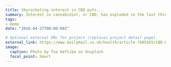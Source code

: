 ```yaml
---
title: Skyrocketing interest in CBD puts...
summary: Interest in cannabidiol, or CBD, has exploded in the last three years to outpace nearly any other health topic, ...
tags:
- Demo
date: "2016-04-27T00:00:00Z"

# Optional external URL for project (replaces project detail page).
external_link: https://www.dailymail.co.uk/health/article-7605455/CBD-Google-searches-surge-experts-call-snake-oil.html
image:
  caption: Photo by Toa Heftiba on Unsplash
  focal_point: Smart
---
```

